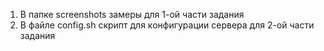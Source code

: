 1) В папке screenshots замеры для 1-ой части задания
2) В файле config.sh скрипт для конфигурации сервера для 2-ой части задания
